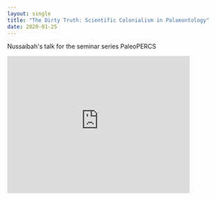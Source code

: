 ```yaml
---
layout: single
title: "The Dirty Truth: Scientific Colonialism in Palaeontology"
date: 2020-01-25
---
```


Nussaibah's talk for the seminar series PaleoPERCS

<iframe width="420" height="315" src="https://www.youtube.com/watch?v=6TpTU_20J_I" frameborder="0"></iframe>